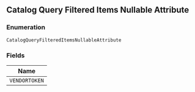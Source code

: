 ## Catalog Query Filtered Items Nullable Attribute

### Enumeration

`CatalogQueryFilteredItemsNullableAttribute`

### Fields

| Name |
|  --- |
| `VENDORTOKEN` |

